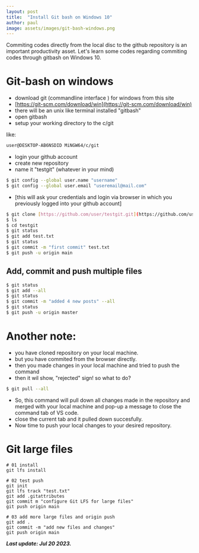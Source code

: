 ```yaml
---
layout: post
title:  "Install Git bash on Windows 10"
author: paul
image: assets/images/git-bash-windows.png
---
```


Commiting codes directly from the local disc to the github repository is an important productivity asset. Let's learn some codes regarding commiting codes through gitbash on Windows 10.

# Git-bash on windows

- download git (commandline interface ) for windows from this site
- [https://git-scm.com/download/win](https://git-scm.com/download/win)
- there will be an unix like terminal installed "gitbash"
- open gitbash
- setup your working directory to the c/git

like: 

```bash
user@DESKTOP-AB6NSDID MiNGW64/c/git
```

- login your github account
- create new repository
- name it "testgit" (whatever in your mind)

```bash
$ git config --global user.name "username"
$ git config --global user.email "useremail@mail.com"
```

- [this will ask your credentials and login via browser in which you previously logged into your github account]

```bash
$ git clone [https://github.com/user/testgit.git](https://github.com/user/testgit.git)
$ ls
$ cd testgit
$ git status
$ git add test.txt
$ git status
$ git commit -m "first commit" test.txt
$ git push -u origin main
```

## Add, commit and push multiple files

```bash
$ git status
$ git add --all
$ git status
$ git commit -m "added 4 new posts" --all
$ git status
$ git push -u origin master
```

# Another note:
- you have cloned repository on your local machine.
- but you have commited from the browser directly.
- then you made changes in your local machine and tried to push the command
- then it wil show, "rejected" sign! so what to do?

```bash
$ git pull --all
```
- So, this command will pull down all changes made in the repository and merged with your local machine and pop-up a message to close the command tab of VS code.
- close the current tab and it pulled down succesfully.
- Now time to push your local changes to your desired repository.

# Git large files

```
# 01 install
git lfs install

# 02 test push
git init
git lfs track "test.txt"
git add .gitattributes
git commit m "configure Git LFS for large files"
git push origin main

# 03 add more large files and origin push
git add .
git commit -m "add new files and changes"
git push origin main

```

***Last update: Jul 20 2023.***